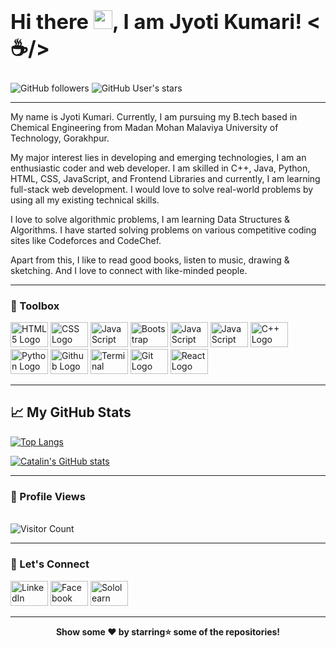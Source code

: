 ### <strong><h1>Hi there <img src="https://raw.githubusercontent.com/MartinHeinz/MartinHeinz/master/wave.gif" width="30px">, I am Jyoti Kumari! <☕/></h1></strong>
![GitHub followers](https://img.shields.io/github/followers/JyotiKumari2?style=social)
![GitHub User's stars](https://img.shields.io/github/stars/JyotiKumari2?style=social)

--------

My name is Jyoti Kumari. Currently, I am pursuing my B.tech based in Chemical Engineering from Madan Mohan Malaviya University of Technology, Gorakhpur.

My major interest lies in developing and emerging technologies, I am an enthusiastic coder and web developer. I am skilled in C++, Java, Python, HTML, CSS, JavaScript, and Frontend Libraries and currently, I am learning full-stack web development. I would love to solve real-world problems by using all my existing technical skills.

I love to solve algorithmic problems, I am learning Data Structures & Algorithms. I have started solving problems on various competitive coding sites like Codeforces and CodeChef. 

Apart from this, I like to read good books, listen to music, drawing & sketching. And I love to connect with like-minded people.

--------

<strong><h3>🧰 Toolbox</h3></strong>

<img src="https://cdn.worldvectorlogo.com/logos/html5.svg" alt="HTML5 Logo" width="60" height="40"/>  <img src="https://cdn.worldvectorlogo.com/logos/css3.svg" alt="CSS Logo" width="60" height="40"/>  <img src="https://cdn.worldvectorlogo.com/logos/logo-javascript.svg" alt="JavaScript Logo" width="60" height="40"/>  <img src="https://cdn.worldvectorlogo.com/logos/bootstrap-4.svg" alt="Bootstrap Logo" width="60" height="40"/>  <img src="https://cdn.worldvectorlogo.com/logos/atom-4.svg" alt="JavaScript Logo" width="60" height="40"/>  <img src="https://cdn.worldvectorlogo.com/logos/visual-studio-code.svg" alt="JavaScript Logo" width="60" height="40"/>  <img src="https://cdn.worldvectorlogo.com/logos/c.svg" alt="C++ Logo" width="60" height="40"/>  <img src="https://cdn.worldvectorlogo.com/logos/python-5.svg" alt="Python Logo" width="60" height="40"/>  <img src="https://cdn.worldvectorlogo.com/logos/github-icon.svg" alt="Github Logo" width="60" height="40"/>  <img src="https://cdn.worldvectorlogo.com/logos/terminal-1.svg" alt="Terminal Logo" width="60" height="40"/>  <img src="https://cdn.worldvectorlogo.com/logos/git-icon.svg" alt="Git Logo" width="60" height="40"/>  <img src="https://cdn.worldvectorlogo.com/logos/react-1.svg" alt="React Logo" width="60" height="40"/>

--------

## &#x1f4c8; My GitHub Stats

[![Top Langs](https://github-readme-stats.vercel.app/api/top-langs/?username=JyotiKumari2&hide=java&theme=radical)](https://github.com/anuraghazra/github-readme-stats)

[![Catalin's GitHub stats](https://github-readme-stats.vercel.app/api?username=JyotiKumari2&theme=radical)](https://github.com/anuraghazra/github-readme-stats)

--------
<strong><h3>🚨 Profile Views</h3></strong>
 <br/>
![Visitor Count](https://profile-counter.glitch.me/{JyotiKumari2}/count.svg)

--------
<strong><h3>💬 Let's Connect</h3></strong>
<div>
	<a href="https://www.linkedin.com/in/jyoti-kumari-34a4a01ab/"><img src="https://cdn.worldvectorlogo.com/logos/linkedin-icon-2.svg" alt="LinkedIn" width="60" height="40"/></a>
	<a href="https://www.facebook.com/jyotikumari1801/"><img src="https://cdn.worldvectorlogo.com/logos/facebook-4.svg" alt="Facebook" width="60" height="40"/></a>
	<a href="https://www.sololearn.com/profile/14680412"><img src="https://cdn.worldvectorlogo.com/logos/sololearn-2.svg" alt="Sololearn" width="60" height="40"/></a>
</div> 

--------
 

<div align="center"><strong>Show some ❤️️ by starring⭐ some of the repositories!</strong></div>

